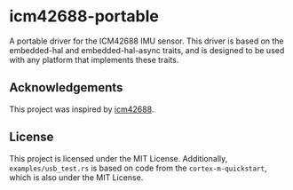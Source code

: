 # icm42688-portable
A portable driver for the ICM42688 IMU sensor.
This driver is based on the embedded-hal and embedded-hal-async traits, and is designed to be used with any platform that implements these traits.

## Acknowledgements
This project was inspired by [icm42688](https://github.com/oldsheep68/icm42688).

## License
This project is licensed under the MIT License.
Additionally, `examples/usb_test.rs` is based on code from the `cortex-m-quickstart`, which is also under the MIT License.
